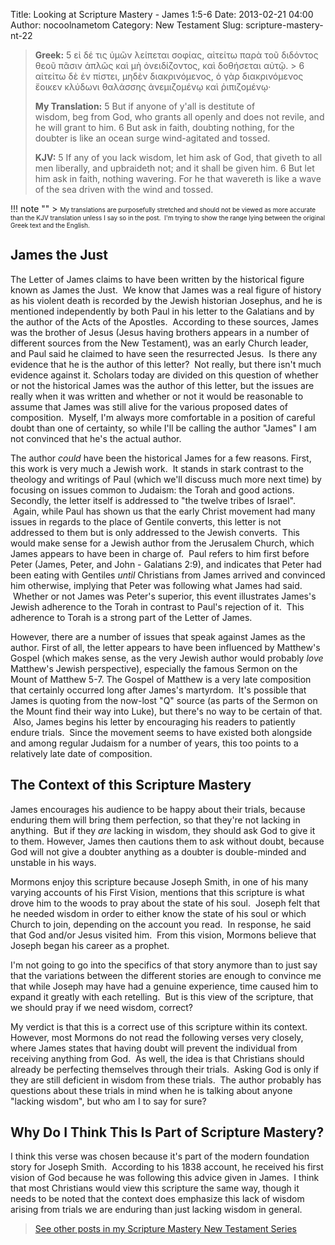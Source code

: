 Title: Looking at Scripture Mastery - James 1:5-6
Date: 2013-02-21 04:00
Author: nocoolnametom
Category: New Testament
Slug: scripture-mastery-nt-22

> **Greek:**
>  <span>5</span> εἰ δέ τις ὑμῶν λείπεται σοφίας, αἰτείτω παρὰ τοῦ διδόντος θεοῦ πᾶσιν ἁπλῶς καὶ μὴ ὀνειδίζοντος, καὶ δοθήσεται αὐτῷ. >  <span>6</span> αἰτείτω δὲ ἐν πίστει, μηδὲν διακρινόμενος, ὁ γὰρ διακρινόμενος ἔοικεν κλύδωνι θαλάσσης ἀνεμιζομένῳ καὶ ῥιπιζομένῳ·
>
> **My Translation:**
>  <span>5</span> But if anyone of y'all is destitute of wisdom, beg from God, who grants all openly and does not revile, and he will grant to him.
>  <span>6</span> But ask in faith, doubting nothing, for the doubter is like an ocean surge wind-agitated and tossed.
>
> **KJV:**
>  <span>5</span> If any of you lack wisdom, let him ask of God, that giveth to all men liberally, and upbraideth not; and it shall be given him.
>  <span>6</span> But let him ask in faith, nothing wavering. For he that wavereth is like a wave of the sea driven with the wind and tossed.

!!! note ""
     > <span style="font-size: x-small;">My translations are purposefully stretched and should not be viewed as more accurate than the KJV translation unless I say so in the post.  I'm trying to show the range lying between the original Greek text and the English.</span>

James the Just
--------------

The Letter of James claims to have been written by the historical figure known as James the Just.  We know that James was a real figure of history as his violent death is recorded by the Jewish historian Josephus, and he is mentioned independently by both Paul in his letter to the Galatians and by the author of the Acts of the Apostles.  According to these sources, James was the brother of Jesus (Jesus having brothers appears in a number of different sources from the New Testament), was an early Church leader, and Paul said he claimed to have seen the resurrected Jesus.  Is there any evidence that he is the author of this letter?  Not really, but there isn't much evidence against it. Scholars today are divided on this question of whether or not the historical James was the author of this letter, but the issues are really when it was written and whether or not it would be reasonable to assume that James was still alive for the various proposed dates of composition.  Myself, I'm always more comfortable in a position of careful doubt than one of certainty, so while I'll be calling the author "James" I am not convinced that he's the actual author.

The author *could* have been the historical James for a few reasons. First, this work is very much a Jewish work.  It stands in stark contrast to the theology and writings of Paul (which we'll discuss much more next time) by focusing on issues common to Judaism: the Torah and good actions. Secondly, the letter itself is addressed to "the twelve tribes of Israel".  Again, while Paul has shown us that the early Christ movement had many issues in regards to the place of Gentile converts, this letter is not addressed to them but is only addressed to the Jewish converts.  This would make sense for a Jewish author from the Jerusalem Church, which James appears to have been in charge of.  Paul refers to him first before Peter (James, Peter, and John - Galatians 2:9), and indicates that Peter had been eating with Gentiles *until* Christians from James arrived and convinced him otherwise, implying that Peter was following what James had said.  Whether or not James was Peter's superior, this event illustrates James's Jewish adherence to the Torah in contrast to Paul's rejection of it.  This adherence to Torah is a strong part of the Letter of James.

However, there are a number of issues that speak against James as the author. First of all, the letter appears to have been influenced by Matthew's Gospel (which makes sense, as the very Jewish author would probably *love* Matthew's Jewish perspective), especially the famous Sermon on the Mount of Matthew 5-7. The Gospel of Matthew is a very late composition that certainly occurred long after James's martyrdom.  It's possible that James is quoting from the now-lost "Q" source (as parts of the Sermon on the Mount find their way into Luke), but there's no way to be certain of that.  Also, James begins his letter by encouraging his readers to patiently endure trials.  Since the movement seems to have existed both alongside and among regular Judaism for a number of years, this too points to a relatively late date of composition.

The Context of this Scripture Mastery
-------------------------------------

James encourages his audience to be happy about their trials, because enduring them will bring them perfection, so that they're not lacking in anything.  But if they *are* lacking in wisdom, they should ask God to give it to them. However, James then cautions them to ask without doubt, because God will not give a doubter anything as a doubter is double-minded and unstable in his ways.

Mormons enjoy this scripture because Joseph Smith, in one of his many varying accounts of his First Vision, mentions that this scripture is what drove him to the woods to pray about the state of his soul.  Joseph felt that he needed wisdom in order to either know the state of his soul or which Church to join, depending on the account you read.  In response, he said that God and/or Jesus visited him.  From this vision, Mormons believe that Joseph began his career as a prophet.

I'm not going to go into the specifics of that story anymore than to just say that the variations between the different stories are enough to convince me that while Joseph may have had a genuine experience, time caused him to expand it greatly with each retelling.  But is this view of the scripture, that we should pray if we need wisdom, correct?

My verdict is that this is a correct use of this scripture within its context. However, most Mormons do not read the following verses very closely, where James states that having doubt will prevent the individual from receiving anything from God.  As well, the idea is that Christians should already be perfecting themselves through their trials.  Asking God is only if they are still deficient in wisdom from these trials.  The author probably has questions about these trials in mind when he is talking about anyone "lacking wisdom", but who am I to say for sure?

Why Do I Think This Is Part of Scripture Mastery?
-------------------------------------------------

I think this verse was chosen because it's part of the modern foundation story for Joseph Smith.  According to his 1838 account, he received his first vision of God because he was following this advice given in James.  I think that most Christians would view this scripture the same way, though it needs to be noted that the context does emphasize this lack of wisdom arising from trials we are enduring than just lacking wisdom in general.

> [See other posts in my Scripture Mastery New Testament Series][]

[See other posts in my Scripture Mastery New Testament Series]: |filename|scripture-mastery-new-testament.md "Scripture Mastery: New Testament"

